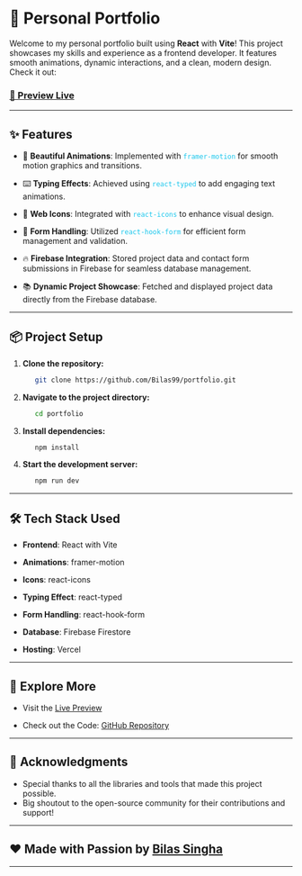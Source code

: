 # 🚀 **Personal Portfolio**

Welcome to my personal portfolio built using 
**React** with **Vite**! This project showcases 
my skills and experience as a frontend developer. 
It features smooth animations, dynamic interactions, 
and a clean, modern design. Check it out:

### [🔗 Preview Live](https://portfolio-ten-orpin-17.vercel.app/)

---

## ✨ **Features**

- 🎨 **Beautiful Animations**: Implemented with <span style="color: #1ac7ed;">`framer-motion`</span> for smooth motion graphics and transitions.

- ⌨️ **Typing Effects**: Achieved using <span style="color: #1ac7ed;">`react-typed`</span> to add engaging text animations.

- 🎯 **Web Icons**: Integrated with <span style="color: #1ac7ed;">`react-icons`</span> to enhance visual design.

- 📝 **Form Handling**: Utilized <span style="color: #1ac7ed;">`react-hook-form`</span> for efficient form management and validation.

- 🔥 **Firebase Integration**: Stored project data and contact form submissions in Firebase for seamless database management.

- 📚 **Dynamic Project Showcase**: Fetched and displayed project data directly from the Firebase database.

---

## 📦 **Project Setup**

1. **Clone the repository:**

   ```bash
      git clone https://github.com/Bilas99/portfolio.git
   ```

2. **Navigate to the project directory:**

   ````bash
      cd portfolio
   ````

3. **Install dependencies:**

   ````bash
      npm install
   ````

4. **Start the development server:**

   ```bash
      npm run dev
   ```

---

## 🛠️ **Tech Stack Used**

   - **Frontend**: React with Vite
   
   - **Animations**: framer-motion
   - **Icons**: react-icons
   - **Typing Effect**: react-typed
   - **Form Handling**: react-hook-form
   - **Database**: Firebase Firestore
   - **Hosting**: Vercel

---

## 🎉 **Explore More**

   - Visit the [Live Preview](https://portfolio-ten-orpin-17.vercel.app/)
   
   - Check out the Code: [GitHub Repository](https://github.com/Bilas99/portfolio)

---

## 🙏 **Acknowledgments**
   - Special thanks to all the libraries and tools that made this project possible.
   - Big shoutout to the open-source community for their contributions and support!

---

## ❤️ **Made with Passion by** [Bilas Singha](https://github.com/Bilas99/)

---